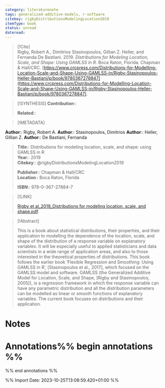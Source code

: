 ```yaml
---
category: literaturenote
tags: generalized-additive-models, r-software
citekey: rigbyDistributionsModelingLocation2019
itemType: book
status: unread  
dateread:  
---
```


> [!Cite]  
> Rigby, Robert A., Dimitrios Stasinopoulos, Gillian Z. Heller, and Fernanda De Bastiani. 2019. _Distributions for Modeling Location, Scale, and Shape: Using GAMLSS in R_. Boca Raton, Florida: Chapman & Hall/CRC. [https://www.crcpress.com/Distributions-for-Modelling-Location-Scale-and-Shape-Using-GAMLSS-in/Rigby-Stasinopoulos-Heller-Bastiani/p/book/9780367278847](https://www.crcpress.com/Distributions-for-Modelling-Location-Scale-and-Shape-Using-GAMLSS-in/Rigby-Stasinopoulos-Heller-Bastiani/p/book/9780367278847).

> [!SYNTHESIS] 
>**Contribution**::
>
>**Related**:: 
>

> [!METADATA]  
>
**Author**:: Rigby, Robert A.
**Author**:: Stasinopoulos, Dimitrios
**Author**:: Heller, Gillian Z.
**Author**:: De Bastiani, Fernanda<br>
> **Title**:: Distributions for modeling location, scale, and shape: using GAMLSS in R    
> **Year**:: 2019     
> **Citekey**:: @rigbyDistributionsModelingLocation2019    
>    
>    
>     
>    
>**Publisher**:: Chapman & Hall/CRC    
>**Location**:: Boca Raton, Florida     
>    
>    
>**ISBN**:: 978-0-367-27884-7

> [!LINK] 
>
> [Rigby et al_2019_Distributions for modeling location, scale, and shape.pdf](file:///Users/steven/Library/CloudStorage/GoogleDrive-steven.golovkine@ul.ie/My%20Drive/bibliography/Chapman%20&%20Hall/CRC/2019/Rigby%20et%20al_2019_Distributions%20for%20modeling%20location,%20scale,%20and%20shape.pdf).

>[!Abstract]
>
>This is a book about statistical distributions, their properties, and their application to modelling the dependence of the location, scale, and shape of the distribution of a response variable on explanatory variables. It will be especially useful to applied statisticians and data scientists in a wide range of application areas, and also to those interested in the theoretical properties of distributions. This book follows the earlier book ‘Flexible Regression and Smoothing: Using GAMLSS in R’, [Stasinopoulos et al., 2017], which focused on the GAMLSS model and software. GAMLSS (the Generalized Additive Model for Location, Scale, and Shape, [Rigby and Stasinopoulos, 2005]), is a regression framework in which the response variable can have any parametric distribution and all the distribution parameters can be modelled as linear or smooth functions of explanatory variables. The current book focuses on distributions and their application.
>>


# Notes<br>
# Annotations%% begin annotations %%  
 
  
%% end annotations %%

%% Import Date: 2023-10-25T13:08:59.420+01:00 %%
